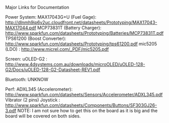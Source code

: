 Major Links for Documentation

Power System:
MAX17043G+U (Fuel Gage): http://dlnmh9ip6v2uc.cloudfront.net/datasheets/Prototyping/MAX17043-MAX17044.pdf 
MCP73831T (Battery Charger): http://www.sparkfun.com/datasheets/Prototyping/Batteries/MCP73831T.pdf
TPS61200 (Boost Converter): http://www.sparkfun.com/datasheets/Prototyping/tps61200.pdf
mic5205 (LDO) : http://www.micrel.com/_PDF/mic5205.pdf

Screen: 
uOLED-G2 : http://www.4dsystems.com.au/downloads/microOLED/uOLED-128-G2/Docs/uOLED-128-G2-Datasheet-REV1.pdf

Bluetooth:
UNKNOW
  
Perf:
ADXL345 (Accelerometer): http://www.sparkfun.com/datasheets/Sensors/Accelerometer/ADXL345.pdf
Vibrator (2 pins)
Joystick : http://www.sparkfun.com/datasheets/Components/Buttons/SF303GJ26-3.pdf
  NOTE: I am not sure how to get this on the board as it is big and the board will be covered on both sides.
